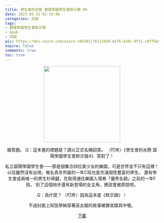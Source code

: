 ```yaml
---
title: 學生會的水際 碧陽學園學生會默示錄 04
date: 2023-05-31 02:19:46
categories: 完結
tags:
- 碧陽學園學生會默示錄
- epub
- 完結
pic: https://dev.azure.com/azure-s96281/78113428-4e76-43dc-9f51-c0ff8a913055/_apis/git/repositories/a379171b-de46-4c10-9b0d-00da23959885/items?path=/Epub%20Cover/%E7%A2%A7%E9%99%BD%E5%AD%B8%E5%9C%92%E5%AD%B8%E7%94%9F%E6%9C%83%E9%BB%98%E7%A4%BA%E9%8C%84-04.jpg&versionDescriptor%5BversionOptions%5D=0&versionDescriptor%5BversionType%5D=0&versionDescriptor%5Bversion%5D=main&resolveLfs=true&%24format=octetStream&api-version=5.0
expire: false
comments: true
toc: true
---
```


<div style="text-align:center" class="kratos-post-content">

<img width="250px" src="https://dev.azure.com/azure-s96281/78113428-4e76-43dc-9f51-c0ff8a913055/_apis/git/repositories/a379171b-de46-4c10-9b0d-00da23959885/items?path=/Epub%20Cover/%E7%A2%A7%E9%99%BD%E5%AD%B8%E5%9C%92%E5%AD%B8%E7%94%9F%E6%9C%83%E9%BB%98%E7%A4%BA%E9%8C%84-04.jpg&versionDescriptor%5BversionOptions%5D=0&versionDescriptor%5BversionType%5D=0&versionDescriptor%5Bversion%5D=main&resolveLfs=true&%24format=octetStream&api-version=5.0">

<p>
搶答題。
Q：這本書的標題是？請以正式名稱回答。
〈叮咚〉《學生會的水際 碧陽學園學生會默示錄4》
答對了！
 

私立碧陽學園學生會——那是個集合四位美少女的樂園，可是世界並不只有這裡！
以往雖然沒有出現，椎名真冬所屬的一年C班也是充滿個性豐富的學生。
還有學生會成員唯一的男生杉崎鍵，在取得通往樂園入場券「優秀名額」之前的一年F班。
到了這個地步還有新登場的女主角，應該會被原諒吧。
 

Q：為什麼？
〈叮咚〉因為這本是《默示錄》！

 

不過封面上知弦學姊穿著巫女服的故事確實收錄其中喔。
</p>

<p>
<a href="https://epubdatabase.azurewebsites.net/EBOOKS/EPUB/完結/新碧陽學園生徒會議事錄/學生會的水際 碧陽學園學生會默示錄4.epub?download=1">下載</a>
</p>

</div>